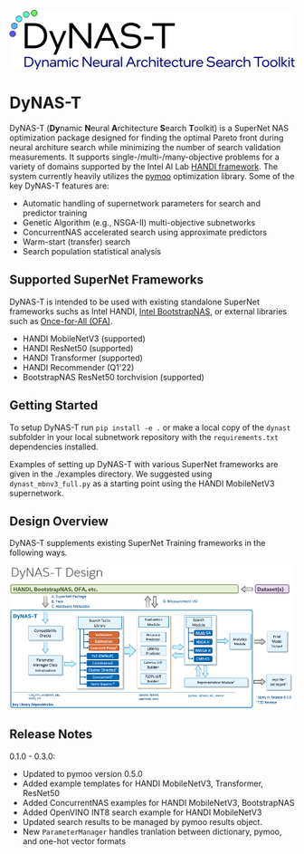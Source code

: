 ![DyNAS-T Logo](docs/images/dynast_logo.png)

# DyNAS-T

DyNAS-T (**Dy**namic **N**eural **A**rchitecture **S**earch **T**oolkit) is a SuperNet NAS
optimization package designed for finding the optimal Pareto front during neural architure
search while minimizing the number of search validation measurements. It supports
single-/multi-/many-objective problems for a variety of domains supported by the
Intel AI Lab [HANDI framework](https://github.com/intel-innersource?q=handi&type=all&language=&sort=). The system currently heavily utilizes the [pymoo](https://pymoo.org/)
optimization library. Some of the key DyNAS-T features are:
* Automatic handling of supernetwork parameters for search and predictor training
* Genetic Algorithm (e.g., NSGA-II) multi-objective subnetworks
* ConcurrentNAS accelerated search using approximate predictors
* Warm-start (transfer) search
* Search population statistical analysis

## Supported SuperNet Frameworks

DyNAS-T is intended to be used with existing standalone SuperNet frameworks suchs as Intel
HANDI, [Intel BootstrapNAS](https://gitlab.devtools.intel.com/jpmunoz/bootstrapnas_poc_subnet_extraction), or external libraries such as [Once-for-All (OFA)](https://github.com/mit-han-lab/once-for-all).

* HANDI MobileNetV3 (supported)
* HANDI ResNet50 (supported)
* HANDI Transformer (supported)
* HANDI Recommender (Q1'22)
* BootstrapNAS ResNet50 torchvision (supported)

## Getting Started

To setup DyNAS-T run `pip install -e .` or make a local copy of the `dynast` subfolder in your
local subnetwork repository with the `requirements.txt` dependencies installed.

Examples of setting up DyNAS-T with various SuperNet frameworks are given in the
./examples directory. We suggested using `dynast_mbnv3_full.py` as a starting point
using the HANDI MobileNetV3 supernetwork.

## Design Overview

DyNAS-T supplements existing SuperNet Training frameworks in the following ways.

![DyNAS-T Design Flow](docs/images/dynast_design.png)

## Release Notes

0.1.0 - 0.3.0:
* Updated to pymoo version 0.5.0
* Added example templates for HANDI MobileNetV3, Transformer, ResNet50
* Added ConcurrentNAS examples for HANDI MobileNetV3, BootstrapNAS
* Added OpenVINO INT8 search example for HANDI MobileNetV3
* Updated search results to be managed by pymoo results object.
* New `ParameterManager` handles tranlation between dictionary, pymoo, and one-hot vector formats

